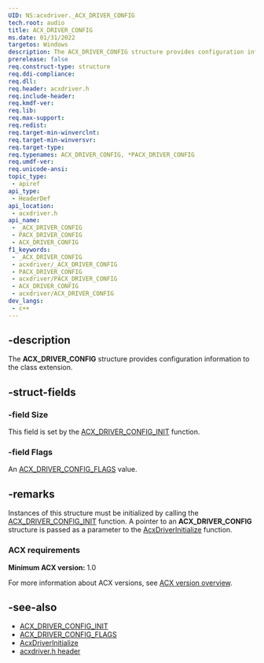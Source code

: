 ```yaml
---
UID: NS:acxdriver._ACX_DRIVER_CONFIG
tech.root: audio
title: ACX_DRIVER_CONFIG
ms.date: 01/31/2022
targetos: Windows
description: The ACX_DRIVER_CONFIG structure provides configuration information to the class extension.
prerelease: false
req.construct-type: structure
req.ddi-compliance: 
req.dll: 
req.header: acxdriver.h
req.include-header: 
req.kmdf-ver: 
req.lib: 
req.max-support: 
req.redist: 
req.target-min-winverclnt: 
req.target-min-winversvr: 
req.target-type: 
req.typenames: ACX_DRIVER_CONFIG, *PACX_DRIVER_CONFIG
req.umdf-ver: 
req.unicode-ansi: 
topic_type:
 - apiref
api_type:
 - HeaderDef
api_location:
 - acxdriver.h
api_name:
 - _ACX_DRIVER_CONFIG
 - PACX_DRIVER_CONFIG
 - ACX_DRIVER_CONFIG
f1_keywords:
 - _ACX_DRIVER_CONFIG
 - acxdriver/_ACX_DRIVER_CONFIG
 - PACX_DRIVER_CONFIG
 - acxdriver/PACX_DRIVER_CONFIG
 - ACX_DRIVER_CONFIG
 - acxdriver/ACX_DRIVER_CONFIG
dev_langs:
 - c++
---
```


## -description

The **ACX_DRIVER_CONFIG** structure provides configuration information to the class extension.

## -struct-fields

### -field Size

This field is set by the [ACX_DRIVER_CONFIG_INIT](nf-acxdriver-acx_driver_config_init.md) function.

### -field Flags

An [ACX_DRIVER_CONFIG_FLAGS](ne-acxdriver-acx_driver_config_flags.md) value.

## -remarks

Instances of this structure must be initialized by calling the [ACX_DRIVER_CONFIG_INIT](nf-acxdriver-acx_driver_config_init.md) function. A pointer to an **ACX_DRIVER_CONFIG** structure is passed as a parameter to the [AcxDriverInitialize](nf-acxdriver-acxdriverinitialize.md) function.

### ACX requirements

**Minimum ACX version:** 1.0

For more information about ACX versions, see [ACX version overview](/windows-hardware/drivers/audio/acx-version-overview).

## -see-also

* [ACX_DRIVER_CONFIG_INIT](nf-acxdriver-acx_driver_config_init.md)
* [ACX_DRIVER_CONFIG_FLAGS](ne-acxdriver-acx_driver_config_flags.md)
* [AcxDriverInitialize](nf-acxdriver-acxdriverinitialize.md)
* [acxdriver.h header](index.md)
